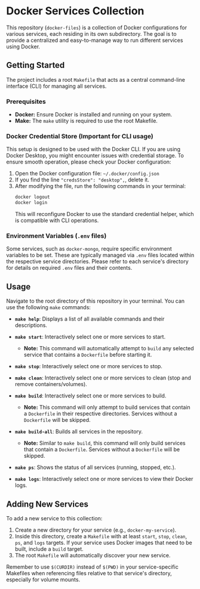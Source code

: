 # Docker Services Collection

This repository (`docker-files`) is a collection of Docker configurations for various services, each residing in its own subdirectory. The goal is to provide a centralized and easy-to-manage way to run different services using Docker.

## Getting Started

The project includes a root `Makefile` that acts as a central command-line interface (CLI) for managing all services.

### Prerequisites

*   **Docker:** Ensure Docker is installed and running on your system.
*   **Make:** The `make` utility is required to use the root Makefile.

### Docker Credential Store (Important for CLI usage)

This setup is designed to be used with the Docker CLI. If you are using Docker Desktop, you might encounter issues with credential storage. To ensure smooth operation, please check your Docker configuration:

1.  Open the Docker configuration file: `~/.docker/config.json`
2.  If you find the line `"credsStore": "desktop",`, delete it.
3.  After modifying the file, run the following commands in your terminal:
    ```bash
    docker logout
    docker login
    ```
    This will reconfigure Docker to use the standard credential helper, which is compatible with CLI operations.

### Environment Variables (`.env` files)

Some services, such as `docker-mongo`, require specific environment variables to be set. These are typically managed via `.env` files located within the respective service directories. Please refer to each service's directory for details on required `.env` files and their contents.

## Usage

Navigate to the root directory of this repository in your terminal. You can use the following `make` commands:

*   **`make help`**: Displays a list of all available commands and their descriptions.

*   **`make start`**: Interactively select one or more services to start.
    *   **Note:** This command will automatically attempt to `build` any selected service that contains a `Dockerfile` before starting it.

*   **`make stop`**: Interactively select one or more services to stop.

*   **`make clean`**: Interactively select one or more services to clean (stop and remove containers/volumes).

*   **`make build`**: Interactively select one or more services to build.
    *   **Note:** This command will only attempt to build services that contain a `Dockerfile` in their respective directories. Services without a `Dockerfile` will be skipped.

*   **`make build-all`**: Builds all services in the repository.
    *   **Note:** Similar to `make build`, this command will only build services that contain a `Dockerfile`. Services without a `Dockerfile` will be skipped.

*   **`make ps`**: Shows the status of all services (running, stopped, etc.).

*   **`make logs`**: Interactively select one or more services to view their Docker logs.

## Adding New Services

To add a new service to this collection:

1.  Create a new directory for your service (e.g., `docker-my-service`).
2.  Inside this directory, create a `Makefile` with at least `start`, `stop`, `clean`, `ps`, and `logs` targets. If your service uses Docker images that need to be built, include a `build` target.
3.  The root `Makefile` will automatically discover your new service.

Remember to use `$(CURDIR)` instead of `$(PWD)` in your service-specific Makefiles when referencing files relative to that service's directory, especially for volume mounts.
